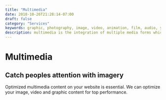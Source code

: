 ```yaml
---
title: "Multimedia"
date: 2018-10-26T21:28:14-07:00
draft: false
category: "Services"
keywords: graphic, photography, image, video, animation, film, audio, youtube, vimeo, picture, art, digital, digital-media
description: multimedia is the integration of multiple media forms which include text, graphics, audio, video, drawings
---
```

# Multimedia

## Catch peoples attention with imagery

Optimized multimedia content on your website is essential.  We can optimize your image, video and graphic content for top performance.